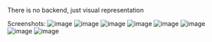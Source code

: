 There is no backend, just visual representation

Screenshots:
![image](https://github.com/Tryabkov/cryptpApp/assets/67868570/aa66b31d-1953-4823-8b09-a5a13eaf115e)
![image](https://github.com/Tryabkov/cryptpApp/assets/67868570/e41cef63-465b-4c36-865e-db679f25faf3)
![image](https://github.com/Tryabkov/cryptpApp/assets/67868570/1837c924-4121-492e-8b13-096b33bda0ff)
![image](https://github.com/Tryabkov/cryptpApp/assets/67868570/2151823d-fb72-49c7-9da1-798b1b787df5)
![image](https://github.com/Tryabkov/cryptpApp/assets/67868570/9bbd63b1-cfea-4302-bd3a-64e126d665e0)
![image](https://github.com/Tryabkov/cryptpApp/assets/67868570/53aa4ae9-f275-45d8-9723-ae9666269bd0)
![image](https://github.com/Tryabkov/cryptpApp/assets/67868570/a677fe4e-0aab-4edb-928e-50a5426bb945)
![image](https://github.com/Tryabkov/cryptpApp/assets/67868570/3dd1621d-9aa5-4a2e-bd4e-a7523ab47408)
